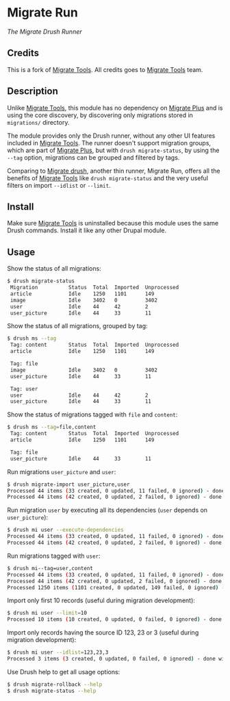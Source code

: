 # Migrate Run

_The Migrate Drush Runner_

## Credits

This is a fork of
[Migrate Tools](https://www.drupal.org/project/migrate_tools). All credits goes
to [Migrate Tools](https://www.drupal.org/project/migrate_tools) team.

## Description

Unlike [Migrate Tools](https://www.drupal.org/project/migrate_tools), this
module has no dependency on
[Migrate Plus](https://www.drupal.org/project/migrate_plus) and is using the
core discovery, by discovering only migrations stored in `migrations/`
directory.
   
The module provides only the Drush runner, without any other UI features
included in [Migrate Tools](https://www.drupal.org/project/migrate_tools). The
runner doesn't support migration groups, which are part of
[Migrate Plus](https://www.drupal.org/project/migrate_plus), but with
`drush migrate-status`, by using the `--tag` option, migrations can be grouped
and filtered by tags.

Comparing to [Migrate drush](https://www.drupal.org/project/migrate_drush),
another thin runner, Migrate Run, offers all the benefits of
[Migrate Tools](https://www.drupal.org/project/migrate_tools) like
`drush migrate-status` and the very useful filters on import `--idlist` or
`--limit`.

## Install

Make sure [Migrate Tools](https://www.drupal.org/project/migrate_tools) is
uninstalled because this module uses the same Drush commands. Install it like
any other Drupal module.

## Usage

Show the status of all migrations:
```bash
$ drush migrate-status
 Migration          Status  Total  Imported  Unprocessed
 article            Idle    1250   1101      149
 image              Idle    3402   0         3402
 user               Idle    44     42        2
 user_picture       Idle    44     33        11
```

Show the status of all migrations, grouped by tag:
```bash
$ drush ms --tag
 Tag: content       Status  Total  Imported  Unprocessed
 article            Idle    1250   1101      149

 Tag: file
 image              Idle    3402   0         3402
 user_picture       Idle    44     33        11

 Tag: user
 user               Idle    44     42        2
 user_picture       Idle    44     33        11
```

Show the status of migrations tagged with `file` and `content`:
```bash
$ drush ms --tag=file,content
 Tag: content       Status  Total  Imported  Unprocessed
 article            Idle    1250   1101      149

 Tag: file
 user_picture       Idle    44     33        11
```

Run migrations `user_picture` and `user`:
```bash
$ drush migrate-import user_picture,user
Processed 44 items (33 created, 0 updated, 11 failed, 0 ignored) - done with 'user_picture'
Processed 44 items (42 created, 0 updated, 2 failed, 0 ignored) - done with 'user'
```
Run migration `user` by executing all its dependencies (`user` depends on
`user_picture`):
```bash
$ drush mi user --execute-dependencies
Processed 44 items (33 created, 0 updated, 11 failed, 0 ignored) - done with 'user_picture'
Processed 44 items (42 created, 0 updated, 2 failed, 0 ignored) - done with 'user'
```

Run migrations tagged with `user`:
```bash
$ drush mi--tag=user,content
Processed 44 items (33 created, 0 updated, 11 failed, 0 ignored) - done with 'user_picture'
Processed 44 items (42 created, 0 updated, 2 failed, 0 ignored) - done with 'user'
Processed 1250 items (1101 created, 0 updated, 149 failed, 0 ignored) - done with 'article'
```

Import only first 10 records (useful during migration development):
```bash
$ drush mi user --limit=10
Processed 10 items (10 created, 0 updated, 0 failed, 0 ignored) - done with 'user'
```

Import only records having the source ID 123, 23 or 3 (useful during migration
development):
```bash
$ drush mi user --idlist=123,23,3
Processed 3 items (3 created, 0 updated, 0 failed, 0 ignored) - done with 'user'
```

Use Drush help to get all usage options:
```bash
$ drush migrate-rollback --help
$ drush migrate-status --help
```
